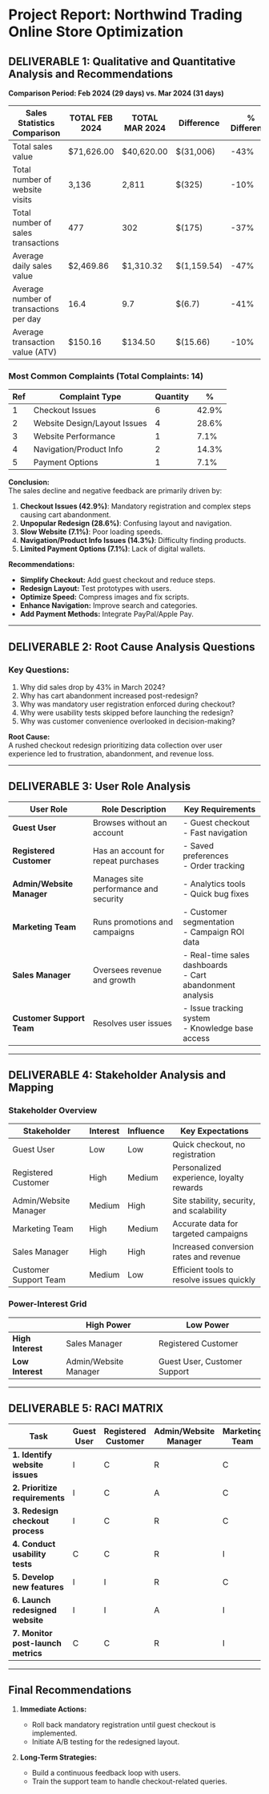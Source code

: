 # Project Report: Northwind Trading Online Store Optimization

## DELIVERABLE 1: Qualitative and Quantitative Analysis and Recommendations

**Comparison Period: Feb 2024 (29 days) vs. Mar 2024 (31 days)**

| Sales Statistics Comparison                | TOTAL FEB 2024 | TOTAL MAR 2024 | Difference   | % Difference |
|--------------------------------------------|----------------|----------------|--------------|--------------|
| Total sales value                          | $71,626.00     | $40,620.00     | $(31,006)    | -43%         |
| Total number of website visits             | 3,136          | 2,811          | $(325)       | -10%         |
| Total number of sales transactions         | 477            | 302            | $(175)       | -37%         |
| Average daily sales value                  | $2,469.86      | $1,310.32      | $(1,159.54)  | -47%         |
| Average number of transactions per day     | 16.4           | 9.7            | $(6.7)       | -41%         |
| Average transaction value (ATV)            | $150.16        | $134.50        | $(15.66)     | -10%         |

### Most Common Complaints (Total Complaints: 14)

| **Ref** | **Complaint Type**                 | **Quantity** | **%**  |
|---------|------------------------------------|--------------|--------|
| 1       | Checkout Issues                    | 6            | 42.9%  |
| 2       | Website Design/Layout Issues       | 4            | 28.6%  |
| 3       | Website Performance                | 1            | 7.1%   |
| 4       | Navigation/Product Info            | 2            | 14.3%  |
| 5       | Payment Options                    | 1            | 7.1%   |

**Conclusion:**  
The sales decline and negative feedback are primarily driven by:  
1. **Checkout Issues (42.9%)**: Mandatory registration and complex steps causing cart abandonment.  
2. **Unpopular Redesign (28.6%)**: Confusing layout and navigation.  
3. **Slow Website (7.1%)**: Poor loading speeds.  
4. **Navigation/Product Info Issues (14.3%)**: Difficulty finding products.  
5. **Limited Payment Options (7.1%)**: Lack of digital wallets.  

**Recommendations:**  
- **Simplify Checkout:** Add guest checkout and reduce steps.  
- **Redesign Layout:** Test prototypes with users.  
- **Optimize Speed:** Compress images and fix scripts.  
- **Enhance Navigation:** Improve search and categories.  
- **Add Payment Methods:** Integrate PayPal/Apple Pay.  

---

## DELIVERABLE 2: Root Cause Analysis Questions

### Key Questions:
1. Why did sales drop by 43% in March 2024?  
2. Why has cart abandonment increased post-redesign?  
3. Why was mandatory user registration enforced during checkout?  
4. Why were usability tests skipped before launching the redesign?  
5. Why was customer convenience overlooked in decision-making?  

**Root Cause:**  
A rushed checkout redesign prioritizing data collection over user experience led to frustration, abandonment, and revenue loss.

---

## DELIVERABLE 3: User Role Analysis

| **User Role**                   | **Role Description**                                        | **Key Requirements**                                                                              |
|---------------------------------|-------------------------------------------------------------|----------------------------------------------------------------------------------------------------|
| **Guest User**                  | Browses without an account                                  | - Guest checkout<br>- Fast navigation                                                              |
| **Registered Customer**         | Has an account for repeat purchases                         | - Saved preferences<br>- Order tracking                                                            |
| **Admin/Website Manager**       | Manages site performance and security                       | - Analytics tools<br>- Quick bug fixes                                                             |
| **Marketing Team**              | Runs promotions and campaigns                               | - Customer segmentation<br>- Campaign ROI data                                                     |
| **Sales Manager**               | Oversees revenue and growth                                 | - Real-time sales dashboards<br>- Cart abandonment analysis                                        |
| **Customer Support Team**       | Resolves user issues                                        | - Issue tracking system<br>- Knowledge base access                                                 |

---

## DELIVERABLE 4: Stakeholder Analysis and Mapping

### Stakeholder Overview

| **Stakeholder**          | **Interest**                | **Influence** | **Key Expectations**                                         |
|--------------------------|-----------------------------|---------------|--------------------------------------------------------------|
| Guest User               | Low                         | Low           | Quick checkout, no registration                              |
| Registered Customer      | High                        | Medium        | Personalized experience, loyalty rewards                     |
| Admin/Website Manager    | Medium                      | High          | Site stability, security, and scalability                    |
| Marketing Team           | High                        | Medium        | Accurate data for targeted campaigns                         |
| Sales Manager            | High                        | High          | Increased conversion rates and revenue                       |
| Customer Support Team    | Medium                      | Low           | Efficient tools to resolve issues quickly                    |

### Power-Interest Grid

|                          | **High Power**               | **Low Power**                |
|--------------------------|------------------------------|------------------------------|
| **High Interest**        | Sales Manager                | Registered Customer          |
| **Low Interest**         | Admin/Website Manager        | Guest User, Customer Support |

---

## DELIVERABLE 5: RACI MATRIX

| **Task**                          | Guest User | Registered Customer | Admin/Website Manager | Marketing Team | Sales Manager | Customer Support |
|-----------------------------------|------------|----------------------|-----------------------|----------------|---------------|-------------------|
| **1. Identify website issues**    | I          | C                    | R                     | C              | C             | C                 |
| **2. Prioritize requirements**    | I          | C                    | A                     | C              | C             | I                 |
| **3. Redesign checkout process**  | I          | C                    | R                     | C              | C             | I                 |
| **4. Conduct usability tests**    | C          | C                    | R                     | I              | I             | I                 |
| **5. Develop new features**       | I          | I                    | R                     | C              | C             | I                 |
| **6. Launch redesigned website**  | I          | I                    | A                     | I              | I             | I                 |
| **7. Monitor post-launch metrics**| C          | C                    | R                     | I              | I             | I                 |

---

## Final Recommendations

1. **Immediate Actions:**  
   - Roll back mandatory registration until guest checkout is implemented.  
   - Initiate A/B testing for the redesigned layout.  

2. **Long-Term Strategies:**  
   - Build a continuous feedback loop with users.  
   - Train the support team to handle checkout-related queries.  



